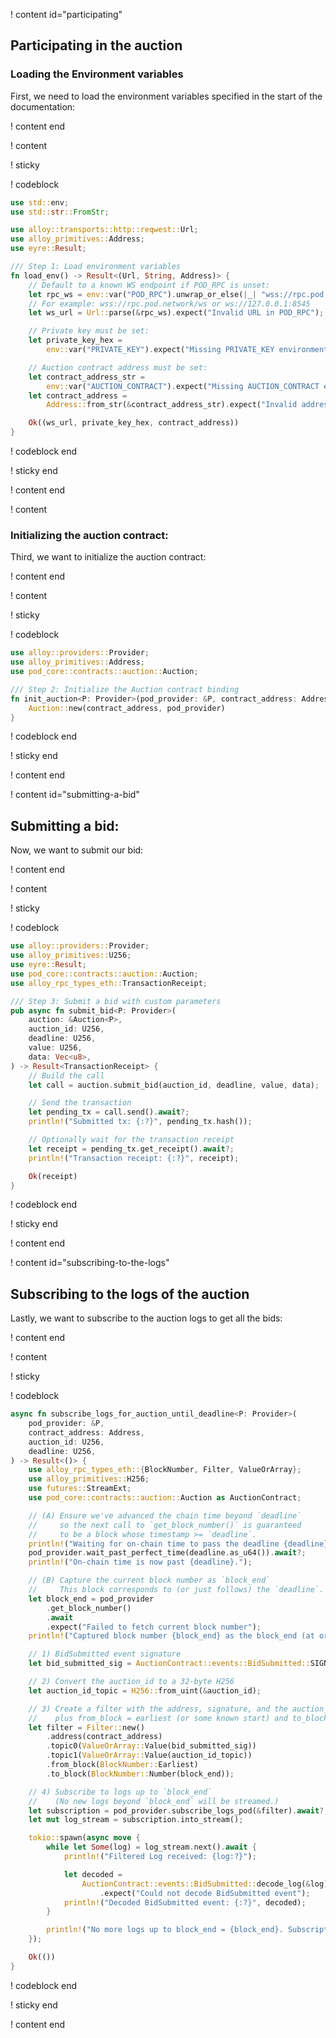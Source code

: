 ! content id="participating"

## Participating in the auction

### Loading the Environment variables

First, we need to load the environment variables specified in the start of the documentation:

! content end

! content

! sticky

! codeblock

```rust
use std::env;
use std::str::FromStr;

use alloy::transports::http::reqwest::Url;
use alloy_primitives::Address;
use eyre::Result;

/// Step 1: Load environment variables
fn load_env() -> Result<(Url, String, Address)> {
    // Default to a known WS endpoint if POD_RPC is unset:
    let rpc_ws = env::var("POD_RPC").unwrap_or_else(|_| "wss://rpc.pod.network/ws".to_string());
    // For example: wss://rpc.pod.network/ws or ws://127.0.0.1:8545
    let ws_url = Url::parse(&rpc_ws).expect("Invalid URL in POD_RPC");

    // Private key must be set:
    let private_key_hex =
        env::var("PRIVATE_KEY").expect("Missing PRIVATE_KEY environment variable");

    // Auction contract address must be set:
    let contract_address_str =
        env::var("AUCTION_CONTRACT").expect("Missing AUCTION_CONTRACT environment variable");
    let contract_address =
        Address::from_str(&contract_address_str).expect("Invalid address format for AUCTION_CONTRACT");

    Ok((ws_url, private_key_hex, contract_address))
}
```

! codeblock end

! sticky end

! content end

! content

### Initializing the auction contract:

Third, we want to initialize the auction contract:

! content end

! content

! sticky

! codeblock

```rust
use alloy::providers::Provider;
use alloy_primitives::Address;
use pod_core::contracts::auction::Auction;

/// Step 2: Initialize the Auction contract binding
fn init_auction<P: Provider>(pod_provider: &P, contract_address: Address) -> Auction<P> {
    Auction::new(contract_address, pod_provider)
}
```

! codeblock end

! sticky end

! content end

! content id="submitting-a-bid"

## Submitting a bid:

Now, we want to submit our bid:

! content end

! content

! sticky

! codeblock

```rust
use alloy::providers::Provider;
use alloy_primitives::U256;
use eyre::Result;
use pod_core::contracts::auction::Auction;
use alloy_rpc_types_eth::TransactionReceipt;

/// Step 3: Submit a bid with custom parameters
pub async fn submit_bid<P: Provider>(
    auction: &Auction<P>,
    auction_id: U256,
    deadline: U256,
    value: U256,
    data: Vec<u8>,
) -> Result<TransactionReceipt> {
    // Build the call
    let call = auction.submit_bid(auction_id, deadline, value, data);

    // Send the transaction
    let pending_tx = call.send().await?;
    println!("Submitted tx: {:?}", pending_tx.hash());

    // Optionally wait for the transaction receipt
    let receipt = pending_tx.get_receipt().await?;
    println!("Transaction receipt: {:?}", receipt);

    Ok(receipt)
}
```

! codeblock end

! sticky end

! content end

! content id="subscribing-to-the-logs"

## Subscribing to the logs of the auction

Lastly, we want to subscribe to the auction logs to get all the bids:

! content end

! content

! sticky

! codeblock

```rust
async fn subscribe_logs_for_auction_until_deadline<P: Provider>(
    pod_provider: &P,
    contract_address: Address,
    auction_id: U256,
    deadline: U256,
) -> Result<()> {
    use alloy_rpc_types_eth::{BlockNumber, Filter, ValueOrArray};
    use alloy_primitives::H256;
    use futures::StreamExt;
    use pod_core::contracts::auction::Auction as AuctionContract;

    // (A) Ensure we've advanced the chain time beyond `deadline`
    //     so the next call to `get_block_number()` is guaranteed
    //     to be a block whose timestamp >= `deadline`.
    println!("Waiting for on-chain time to pass the deadline {deadline}...");
    pod_provider.wait_past_perfect_time(deadline.as_u64()).await?;
    println!("On-chain time is now past {deadline}.");

    // (B) Capture the current block number as `block_end`
    //     This block corresponds to (or just follows) the `deadline`.
    let block_end = pod_provider
        .get_block_number()
        .await
        .expect("Failed to fetch current block number");
    println!("Captured block number {block_end} as the block_end (at or after deadline)");

    // 1) BidSubmitted event signature
    let bid_submitted_sig = AuctionContract::events::BidSubmitted::SIGNATURE_HASH;

    // 2) Convert the auction_id to a 32-byte H256
    let auction_id_topic = H256::from_uint(&auction_id);

    // 3) Create a filter with the address, signature, and the auction_id as topic1
    //    plus from_block = earliest (or some known start) and to_block = `block_end`.
    let filter = Filter::new()
        .address(contract_address)
        .topic0(ValueOrArray::Value(bid_submitted_sig))
        .topic1(ValueOrArray::Value(auction_id_topic))
        .from_block(BlockNumber::Earliest)
        .to_block(BlockNumber::Number(block_end));

    // 4) Subscribe to logs up to `block_end`
    //    (No new logs beyond `block_end` will be streamed.)
    let subscription = pod_provider.subscribe_logs_pod(&filter).await?;
    let mut log_stream = subscription.into_stream();

    tokio::spawn(async move {
        while let Some(log) = log_stream.next().await {
            println!("Filtered Log received: {log:?}");

            let decoded =
                AuctionContract::events::BidSubmitted::decode_log(&log)
                    .expect("Could not decode BidSubmitted event");
            println!("Decoded BidSubmitted event: {:?}", decoded);
        }

        println!("No more logs up to block_end = {block_end}. Subscription ended.");
    });

    Ok(())
}
```

! codeblock end

! sticky end

! content end
